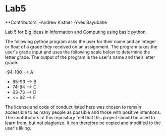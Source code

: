 # Lab5
**Contributors:
-Andrew Kistner
-Yves Bayubahe

Lab 5 for Big Ideas in Information and Computing using basic python.


The following python program asks the user for their name and an integer or float of a grade they received on an assignment. The program takes the user's grade input and uses the following scale below to determine the letter grade. The output of the program is the user's name and their letter grade.

-94-100 --> A
- 85-93 --> B
- 74-84 --> C
- 63-73 --> D
- <= 62 --> F

The license and code of conduct listed here was chosen to remain accessible to as many people as possible and those with positive intentions. The contributors of this repository feel that this project should be used to learn from, but not plagiarize. It can therefore be copied and modified to the user's liking.

